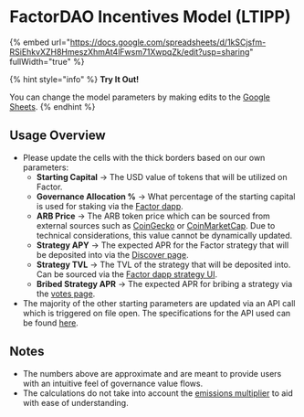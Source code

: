 # FactorDAO Incentives Model (LTIPP)

{% embed url="https://docs.google.com/spreadsheets/d/1kSCjsfm-RSiEhkvXZH8HmeszXhmAt4lFwsm71XwpqZk/edit?usp=sharing" fullWidth="true" %}

{% hint style="info" %}
**Try It Out!**

You can change the model parameters by making edits to the [Google Sheets](https://docs.google.com/spreadsheets/d/1iR8e7OmkbC8B8IzJcLUV5tderOvxkrx6h0eaRJeC4D0/edit?usp=sharing).
{% endhint %}

## Usage Overview

* Please update the cells with the thick borders based on our own parameters:
  * **Starting Capital** -> The USD value of tokens that will be utilized on Factor.
  * **Governance Allocation %** -> What percentage of the starting capital is used for staking via the [Factor dapp](https://app.factor.fi/governance).
  * **ARB Price** -> The ARB token price which can be sourced from external sources such as [CoinGecko](https://www.coingecko.com/en/coins/arbitrum) or [CoinMarketCap](https://coinmarketcap.com/currencies/arbitrum/). Due to technical considerations, this value cannot be dynamically updated.
  * **Strategy APY** -> The expected APR for the Factor strategy that will be deposited into via the [Discover page](https://app.factor.fi/discover).
  * **Strategy TVL** -> The TVL of the strategy that will be deposited into. Can be sourced via the [Factor dapp strategy UI](https://app.factor.fi/discover).
  * **Bribed Strategy APR** -> The expected APR for bribing a strategy via the [votes page](https://app.factor.fi/incentives/scale).
* The majority of the other starting parameters are updated via an API call which is triggered on file open. The specifications for the API used can be found [here](../../../factor-sdk/rest-apis/utility-apis/stats.md#factordao-revenues).

## Notes

* The numbers above are approximate and are meant to provide users with an intuitive feel of governance value flows.
* The calculations do not take into account the [emissions multiplier](../../factor-scale/emission-multiplier-calculations.md) to aid with ease of understanding.
